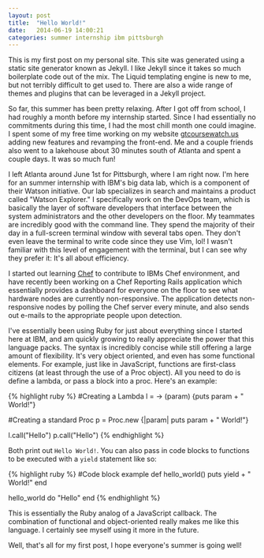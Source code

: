 ```yaml
---
layout: post
title:  "Hello World!"
date:   2014-06-19 14:00:21
categories: summer internship ibm pittsburgh
---
```


This is my first post on my personal site. This site was generated using a static site generator known as Jekyll. I like Jekyll since it takes so much boilerplate code out of the mix. The Liquid templating engine is new to me, but not terribly difficult to get used to. There are also a wide range of themes and plugins that can be leveraged in a Jekyll project.

So far, this summer has been pretty relaxing. After I got off from school, I had roughly a month before my internship started. Since I had essentially no commitments during this time, I had the most chill month one could imagine. I spent some of my free time working on my website [gtcoursewatch.us][gtcoursewatch] adding new features and revamping the front-end. Me and a couple friends also went to a lakehouse about 30 minutes south of Atlanta and spent a couple days. It was so much fun!

I left Atlanta around June 1st for Pittsburgh, where I am right now. I'm here for an summer internship with IBM's big data lab, which is a component of their Watson initiative. Our lab specializes in search and maintains a product called "Watson Explorer." I specifically work on the DevOps team, which is basically the layer of software developers that interface between the system administrators and the other developers on the floor. My teammates are incredibly good with the command line. They spend the majority of their day in a full-screen terminal window with several tabs open. They don't even leave the terminal to write code since they use Vim, lol! I wasn't familiar with this level of engagement with the terminal, but I can see why they prefer it: It's all about efficiency.

I started out learning [Chef][chef] to contribute to IBMs Chef environment, and have recently been working on a Chef Reporting Rails application which essentially provides a dashboard for everyone on the floor to see what hardware nodes are currently non-responsive. The application detects non-responsive nodes by polling the Chef server every minute, and also sends out e-mails to the appropriate people upon detection.

I've essentially been using Ruby for just about everything since I started here at IBM, and am quickly growing to really appreciate the power that this language packs. The syntax is incredibly concise while still offering a large amount of flexibility. It's very object oriented, and even has some functional elements. For example, just like in JavaScript, functions are first-class citizens (at least through the use of a Proc object). All you need to do is define a lambda, or pass a block into a proc. Here's an example:

{% highlight ruby %}
#Creating a Lambda
l = -> (param) {puts param + " World!"}

#Creating a standard Proc
p = Proc.new {|param| puts param + " World!"}

l.call("Hello")
p.call("Hello")
{% endhighlight %}

Both print out ```Hello World!```. You can also pass in code blocks to functions to be executed with a ```yield``` statement like so:

{% highlight ruby %}
#Code block example
def hello_world()
    puts yield + " World!"
end

hello_world do
    "Hello"
end
{% endhighlight %}

This is essentially the Ruby analog of a JavaScript callback. The combination of functional and object-oriented really makes me like this language. I certainly see myself using it more in the future. 

Well, that's all for my first post, I hope everyone's summer is going well!


[gtcoursewatch]: http://gtcoursewatch.us
[chef]: http://www.getchef.com/